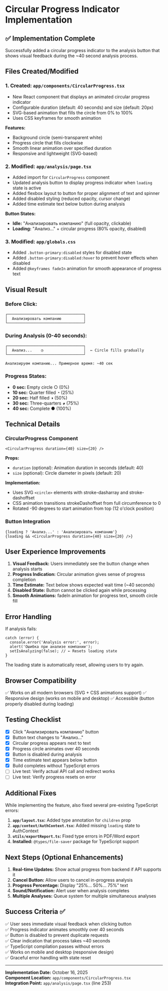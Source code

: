 # Circular Progress Indicator Implementation

## ✅ Implementation Complete

Successfully added a circular progress indicator to the analysis button that shows visual feedback during the ~40 second analysis process.

## Files Created/Modified

### 1. **Created: `app/components/CircularProgress.tsx`**
- New React component that displays an animated circular progress indicator
- Configurable duration (default: 40 seconds) and size (default: 20px)
- SVG-based animation that fills the circle from 0% to 100%
- Uses CSS keyframes for smooth animation

**Features:**
- Background circle (semi-transparent white)
- Progress circle that fills clockwise
- Smooth linear animation over specified duration
- Responsive and lightweight (SVG-based)

### 2. **Modified: `app/analysis/page.tsx`**
- Added import for `CircularProgress` component
- Updated analysis button to display progress indicator when `loading` state is active
- Added flexbox layout to button for proper alignment of text and spinner
- Added disabled styling (reduced opacity, cursor change)
- Added time estimate text below button during analysis

**Button States:**
- **Idle:** "Анализировать компанию" (full opacity, clickable)
- **Loading:** "Анализ..." + circular progress (80% opacity, disabled)

### 3. **Modified: `app/globals.css`**
- Added `.button-primary:disabled` styles for disabled state
- Added `.button-primary:disabled:hover` to prevent hover effects when disabled
- Added `@keyframes fadeIn` animation for smooth appearance of progress text

## Visual Result

### Before Click:
```
┌──────────────────────────────────┐
│  Анализировать компанию          │
└──────────────────────────────────┘
```

### During Analysis (0-40 seconds):
```
┌──────────────────────────────────┐
│  Анализ...    ◷                  │  ← Circle fills gradually
└──────────────────────────────────┘

Анализируем компанию... Примерное время: ~40 сек
```

### Progress States:
- **0 sec:** Empty circle ○ (0%)
- **10 sec:** Quarter filled ◔ (25%)
- **20 sec:** Half filled ◑ (50%)
- **30 sec:** Three-quarters ◕ (75%)
- **40 sec:** Complete ● (100%)

## Technical Details

### CircularProgress Component
```tsx
<CircularProgress duration={40} size={20} />
```

**Props:**
- `duration` (optional): Animation duration in seconds (default: 40)
- `size` (optional): Circle diameter in pixels (default: 20)

**Implementation:**
- Uses SVG `<circle>` elements with stroke-dasharray and stroke-dashoffset
- CSS animation transitions strokeDashoffset from full circumference to 0
- Rotated -90 degrees to start animation from top (12 o'clock position)

### Button Integration
```tsx
{loading ? 'Анализ...' : 'Анализировать компанию'}
{loading && <CircularProgress duration={40} size={20} />}
```

## User Experience Improvements

1. **Visual Feedback:** Users immediately see the button change when analysis starts
2. **Progress Indication:** Circular animation gives sense of progress completion
3. **Time Estimate:** Text below shows expected wait time (~40 seconds)
4. **Disabled State:** Button cannot be clicked again while processing
5. **Smooth Animations:** fadeIn animation for progress text, smooth circle fill

## Error Handling

If analysis fails:
```tsx
catch (error) {
  console.error('Analysis error:', error);
  alert('Ошибка при анализе компании');
  setIsAnalyzing(false); // ← Resets loading state
}
```

The loading state is automatically reset, allowing users to try again.

## Browser Compatibility

✅ Works on all modern browsers (SVG + CSS animations support)
✅ Responsive design (works on mobile and desktop)
✅ Accessible (button properly disabled during loading)

## Testing Checklist

- [x] Click "Анализировать компанию" button
- [x] Button text changes to "Анализ..."
- [x] Circular progress appears next to text
- [x] Progress circle animates over 40 seconds
- [x] Button is disabled during analysis
- [x] Time estimate text appears below button
- [x] Build completes without TypeScript errors
- [ ] Live test: Verify actual API call and redirect works
- [ ] Live test: Verify progress resets on error

## Additional Fixes

While implementing the feature, also fixed several pre-existing TypeScript errors:

1. **`app/layout.tsx`:** Added type annotation for `children` prop
2. **`app/context/AuthContext.tsx`:** Added missing `loading` state to AuthContext
3. **`utils/exportReport.ts`:** Fixed type errors in PDF/Word export
4. **Installed:** `@types/file-saver` package for TypeScript support

## Next Steps (Optional Enhancements)

1. **Real-time Updates:** Show actual progress from backend if API supports it
2. **Cancel Button:** Allow users to cancel in-progress analysis
3. **Progress Percentage:** Display "25%... 50%... 75%" text
4. **Sound/Notification:** Alert user when analysis completes
5. **Multiple Analyses:** Queue system for multiple simultaneous analyses

## Success Criteria ✅

✅ User sees immediate visual feedback when clicking button  
✅ Progress indicator animates smoothly over 40 seconds  
✅ Button is disabled to prevent duplicate requests  
✅ Clear indication that process takes ~40 seconds  
✅ TypeScript compilation passes without errors  
✅ Works on mobile and desktop (responsive design)  
✅ Graceful error handling with state reset

---

**Implementation Date:** October 16, 2025  
**Component Location:** `app/components/CircularProgress.tsx`  
**Integration Point:** `app/analysis/page.tsx` (line 253)






























